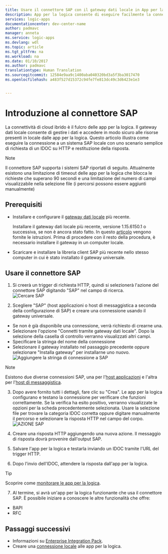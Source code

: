 ```yaml
---
title: Usare il connettore SAP con il gateway dati locale in App per la logica di Azure | Documentazione Microsoft
description: App per la logica consente di eseguire facilmente la connessione a un sistema SAP locale come parte del flusso di lavoro.
services: logic-apps
documentationcenter: dev-center-name
author: padmavc
manager: anneta
ms.service: logic-apps
ms.devlang: wdl
ms.topic: article
ms.tgt_pltfrm: na
ms.workload: na
ms.date: 01/10/2017
ms.author: padmavc
translationtype: Human Translation
ms.sourcegitcommit: 12584e9aa9c1400aba040320bd3a5f3ba3017470
ms.openlocfilehash: a483f527d15372c94fe7fe813dc49c3d6423e1e3


---
```

# <a name="get-started-with-the-sap-connector"></a>Introduzione al connettore SAP 

La connettività di cloud ibrido è il fulcro delle app per la logica. Il gateway dati locale consente di gestire i dati e accedere in modo sicuro alle risorse presenti in locale dalle app per la logica. Questo articolo illustra come eseguire la connessione a un sistema SAP locale con uno scenario semplice di richiesta di un IDOC su HTTP e restituzione della risposta.    

 > [!NOTE]
 > Il connettore SAP supporta i sistemi SAP riportati di seguito. Attualmente esistono una limitazione di timeout delle app per la logica che blocca le richieste che superano 90 secondi e una limitazione del numero di campi visualizzabile nella selezione file (i percorsi possono essere aggiunti manualmente)
 >
 >

## <a name="prerequisites"></a>Prerequisiti
- Installare e configurare il [gateway dati locale](https://www.microsoft.com/en-us/download/details.aspx?id=53127) più recente.  

    Installare il gateway dati locale più recente, versione 1.15.6150.1 o successiva, se non è ancora stato fatto. In questo [articolo](http://aka.ms/logicapps-gateway) vengono fornite le istruzioni. Prima di procedere con il resto della procedura, è necessario installare il gateway in un computer locale.

- Scaricare e installare la libreria client SAP più recente nello stesso computer in cui è stato installato il gateway universale.

## <a name="use-sap-connector"></a>Usare il connettore SAP

1. Si creerà un trigger di richiesta HTTP, quindi si selezionerà l'azione del connettore SAP digitando "SAP" nel campo di ricerca.    
 ![Cercare SAP](media/logic-apps-using-sap-connector/picture1.png)

2. Scegliere "SAP" (host applicazioni o host di messaggistica a seconda della configurazione di SAP) e creare una connessione usando il gateway universale.
 - Se non è già disponibile una connessione, verrà richiesto di crearne una.
 - Selezionare l'opzione "Connetti tramite gateway dati locale". Dopo la selezione della casella di controllo verranno visualizzati altri campi.
 - Specificare la stringa del nome della connessione
 - Selezionare il gateway installato nel passaggio precedente oppure selezionare "Installa gateway" per installarne uno nuovo.   
 ![Aggiungere la stringa di connessione a SAP](media/logic-apps-using-sap-connector/picture2.png)   
  
  > [!NOTE]
  > Esistono due diverse connessioni SAP, una per l'[host applicazioni](https://wiki.scn.sap.com/wiki/display/ABAP/ABAP+Application+Server) e l'altra per l'[host di messaggistica](http://help.sap.com/saphelp_nw70/helpdata/en/40/c235c15ab7468bb31599cc759179ef/frameset.htm).
  >
  >

3. Dopo avere fornito tutti i dettagli, fare clic su "Crea". Le app per la logica configurano e testano la connessione per verificare che funzioni correttamente. Se la verifica ha esito positivo, verranno visualizzate le opzioni per la scheda precedentemente selezionata. Usare la selezione file per trovare la categoria IDOC corretta oppure digitare manualmente il percorso e selezionare la risposta HTTP nel campo del corpo.    
 ![AZIONE SAP](media/logic-apps-using-sap-connector/picture3.png)

4. Creare una risposta HTTP aggiungendo una nuova azione. Il messaggio di risposta dovrà provenire dall'output SAP.

5. Salvare l'app per la logica e testarla inviando un IDOC tramite l'URL del trigger HTTP.

6. Dopo l'invio dell'IDOC, attendere la risposta dall'app per la logica.   

  > [!TIP]
  > Scoprire come [monitorare le app per la logica](../logic-apps/logic-apps-monitor-your-logic-apps.md).
  >
  >

7. Al termine, si avrà un'app per la logica funzionante che usa il connettore SAP. È possibile iniziare a conoscere le altre funzionalità che offre:
  - BAPI
  - RFC

## <a name="next-steps"></a>Passaggi successivi
- Informazioni su [Enterprise Integration Pack](../logic-apps/logic-apps-enterprise-integration-overview.md). 
- Creare una [connessione locale](../logic-apps/logic-apps-gateway-connection.md) alle app per la logica.


<!--HONumber=Jan17_HO3-->


